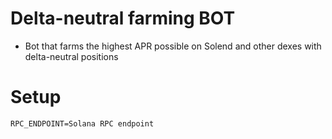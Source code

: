 # Delta-neutral farming BOT

- Bot that farms the highest APR possible on Solend and other dexes with delta-neutral positions

# Setup

```env
RPC_ENDPOINT=Solana RPC endpoint
```
